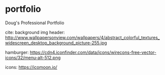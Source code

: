 # portfolio
Doug's Professional Portfolio

cite:
background img header:
http://www.wallpapersonview.com/wallpapers/4/abstract_colorful_textures_widescreen_desktop_background_picture-255.jpg

hamburger:
https://cdn4.iconfinder.com/data/icons/wirecons-free-vector-icons/32/menu-alt-512.png


icons:
https://icomoon.io/
